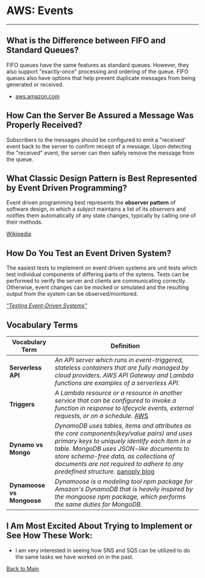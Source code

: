 # AWS: Events
---

## What is the Difference between FIFO and Standard Queues?

FIFO queues have the same features as standard queues. However, they also support "exactly-once" processing and ordering of the queue. FIFO queues also have options that help prevent duplicate messages from being generated or received.

- [aws.amazon.com](https://aws.amazon.com/about-aws/whats-new/2016/11/amazon-sqs-introduces-fifo-queues-with-exactly-once-processing-and-lower-prices-for-standard-queues)

## How Can the Server Be Assured a Message Was Properly Received?

Subscribers to the messages should be configured to emit a "received' event back to the server to confirm receipt of a message. Upon detecting the "received" event, the server can then safely remove the message from the queue.

## What Classic Design Pattern is Best Represented by Event Driven Programming?

Event driven programming best represents the **observer pattern** of software design, in which a *subject* maintains a list of its *observers* and notifies them automatically of any state changes, typically by calling one of their methods.

[Wikipedia](https://en.wikipedia.org/wiki/Observer_pattern)

## How Do You Test an Event Driven System?

The easiest tests to implement on event driven systems are unit tests which test individual components of differing parts of the sytems. Tests can be performed to verify the server and clients are communicating correctly. Otherwise, event changes can be mocked or simulated and the resulting output from the system can be observed/monitored.

[*"Testing Event-Driven Systems"*](https://medium.com/dan-on-coding/testing-event-driven-systems-63c6b0c57517)

## Vocabulary Terms
| **Vocabulary Term** | **Definition** |
| --- | --- |
| **Serverless API** | *An API server which runs in event-triggered, stateless containers that are fully managed by cloud providers. AWS API Gateway and Lambda functions are examples of a serverless API.* |
| **Triggers** | *A Lambda resource or a resource in another service that can be configured to invoke a function in response to lifecycle events, external requests, or on a schedule.* [AWS](https://docs.aws.amazon.com/lambda/latest/dg/lambda-invocation.html) |
| **Dynamo vs Mongo** | *DynamoDB uses tables, items and attributes as the core components(key/value pairs) and uses primary keys to uniquely identify each item in a table. MongoDB uses JSON-like documents to store schema-free data, as collections of documents are not required to adhere to any predefined structure.* [panoply blog](https://blog.panoply.io/dynamodb-vs-mongodb) |
| **Dynamoose vs Mongoose** | *Dynamoose is a modeling tool npm package for Amazon's DynamoDB that is heavily inspired by the mongoose npm package, which performs the same duties for MongoDB.* |


## I Am Most Excited About Trying to Implement or See How These Work:

- I am very interested in seeing how SNS and SQS can be utilized to do the same tasks we have worked on in the past.


[Back to Main](../README.md)